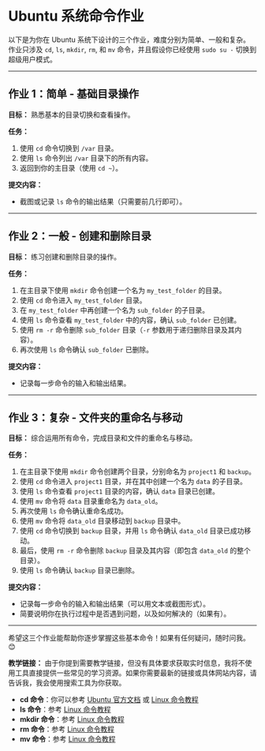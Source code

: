 # Ubuntu 系统命令作业

以下是为你在 Ubuntu 系统下设计的三个作业，难度分别为简单、一般和复杂。作业只涉及 `cd`, `ls`, `mkdir`, `rm`, 和 `mv` 命令，并且假设你已经使用 `sudo su -` 切换到超级用户模式。

---

## 作业 1：简单 - 基础目录操作
**目标：** 熟悉基本的目录切换和查看操作。

**任务：**
1. 使用 `cd` 命令切换到 `/var` 目录。
2. 使用 `ls` 命令列出 `/var` 目录下的所有内容。
3. 返回到你的主目录（使用 `cd ~`）。

**提交内容：**
- 截图或记录 `ls` 命令的输出结果（只需要前几行即可）。

---

## 作业 2：一般 - 创建和删除目录
**目标：** 练习创建和删除目录的操作。

**任务：**
1. 在主目录下使用 `mkdir` 命令创建一个名为 `my_test_folder` 的目录。
2. 使用 `cd` 命令进入 `my_test_folder` 目录。
3. 在 `my_test_folder` 中再创建一个名为 `sub_folder` 的子目录。
4. 使用 `ls` 命令查看 `my_test_folder` 中的内容，确认 `sub_folder` 已创建。
5. 使用 `rm -r` 命令删除 `sub_folder` 目录（`-r` 参数用于递归删除目录及其内容）。
6. 再次使用 `ls` 命令确认 `sub_folder` 已删除。

**提交内容：**
- 记录每一步命令的输入和输出结果。

---

## 作业 3：复杂 - 文件夹的重命名与移动
**目标：** 综合运用所有命令，完成目录和文件的重命名与移动。

**任务：**
1. 在主目录下使用 `mkdir` 命令创建两个目录，分别命名为 `project1` 和 `backup`。
2. 使用 `cd` 命令进入 `project1` 目录，并在其中创建一个名为 `data` 的子目录。
3. 使用 `ls` 命令查看 `project1` 目录的内容，确认 `data` 目录已创建。
4. 使用 `mv` 命令将 `data` 目录重命名为 `data_old`。
5. 再次使用 `ls` 命令确认重命名成功。
6. 使用 `mv` 命令将 `data_old` 目录移动到 `backup` 目录中。
7. 使用 `cd` 命令切换到 `backup` 目录，并用 `ls` 命令确认 `data_old` 目录已成功移动。
8. 最后，使用 `rm -r` 命令删除 `backup` 目录及其内容（即包含 `data_old` 的整个目录）。
9. 使用 `ls` 命令确认 `backup` 目录已删除。

**提交内容：**
- 记录每一步命令的输入和输出结果（可以用文本或截图形式）。
- 简要说明你在执行过程中是否遇到问题，以及如何解决的（如果有）。

---

希望这三个作业能帮助你逐步掌握这些基本命令！如果有任何疑问，随时问我。😊

**教学链接：**
由于你提到需要教学链接，但没有具体要求获取实时信息，我将不使用工具直接提供一些常见的学习资源。如果你需要最新的链接或具体网站内容，请告诉我，我会使用搜索工具为你获取。

- **cd 命令**：你可以参考 [Ubuntu 官方文档](https://help.ubuntu.com/) 或 [Linux 命令教程](https://www.runoob.com/linux/linux-comm-cd.html)
- **ls 命令**：参考 [Linux 命令教程](https://www.runoob.com/linux/linux-comm-ls.html)
- **mkdir 命令**：参考 [Linux 命令教程](https://www.runoob.com/linux/linux-comm-mkdir.html)
- **rm 命令**：参考 [Linux 命令教程](https://www.runoob.com/linux/linux-comm-rm.html)
- **mv 命令**：参考 [Linux 命令教程](https://www.runoob.com/linux/linux-comm-mv.html)
